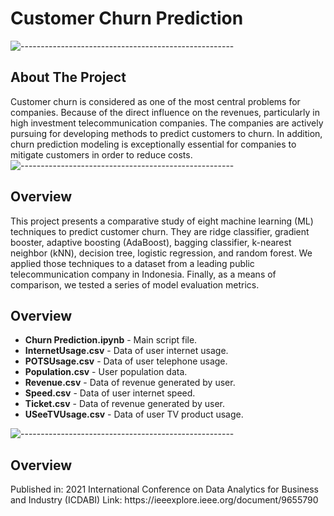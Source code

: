 # Customer Churn Prediction
![-----------------------------------------------------](https://raw.githubusercontent.com/andreasbm/readme/master/assets/lines/rainbow.png)

<!-- ABOUT THE PROJECT -->
<h2 id="about-the-project"> About The Project</h2>

Customer churn is considered as one of the most central problems for companies. Because of the direct influence on the revenues, particularly in high investment telecommunication companies. The companies are actively pursuing for developing methods to predict customers to churn. In addition, churn prediction modeling is exceptionally essential for companies to mitigate customers in order to reduce costs. 
![-----------------------------------------------------](https://raw.githubusercontent.com/andreasbm/readme/master/assets/lines/rainbow.png)

<h2 id="about-the-project"> Overview</h2>
This project presents a comparative study of eight machine learning (ML) techniques to predict customer churn. They are ridge classifier, gradient booster, adaptive boosting (AdaBoost), bagging classifier, k-nearest neighbor (kNN), decision tree, logistic regression, and random forest. We applied those techniques to a dataset from a leading public telecommunication company in Indonesia. Finally, as a means of comparison, we tested a series of model evaluation metrics.

<h2 id="Project Files Description"> Overview</h2>


<ul>
  <li><b>Churn Prediction.ipynb</b> - Main script file.</li>
  <li><b>InternetUsage.csv</b> - Data of user internet usage.</li>
  <li><b>POTSUsage.csv</b> - Data of user telephone usage.</li>
  <li><b>Population.csv</b> - User population data.</li>
  <li><b>Revenue.csv</b> - Data of revenue generated by user.</li>
  <li><b>Speed.csv</b> - Data of user internet speed.</li>
  <li><b>Ticket.csv</b> - Data of revenue generated by user.</li>  
  <li><b>USeeTVUsage.csv</b> - Data of user TV product usage.</li>   
</ul>

![-----------------------------------------------------](https://raw.githubusercontent.com/andreasbm/readme/master/assets/lines/rainbow.png)

<h2 id="More Information"> Overview</h2>
Published in: 2021 International Conference on Data Analytics for Business and Industry (ICDABI)
Link: https://ieeexplore.ieee.org/document/9655790
